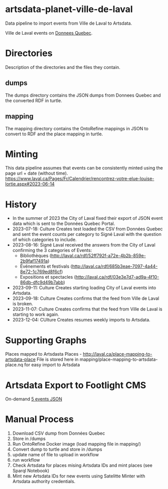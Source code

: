 # artsdata-planet-ville-de-laval
Data pipeline to import events from Ville de Laval to Artsdata.

Ville de Laval events on [Donnees Quebec](https://www.donneesquebec.ca/recherche/dataset/calendrier-des-activites/resource/b51a25de-bd06-4247-87ba-2b1ea8228005).

Directories
============

Description of the directories and the files they contain.

dumps
------

The dumps directory contains the JSON dumps from Donnees Quebec and the converted RDF in turtle.

mapping
-------

The mapping directory contains the OntoRefine mappings in JSON to convert to RDF and the place mapping in turtle.

Minting
========
This data pipeline assumes that events can be consistently minted using the page url + date (without time).
<https://www.laval.ca/Pages/Fr/Calendrier/rencontrez-votre-elue-louise-lortie.aspx#2023-06-14> 

History
==========
* In the summer of 2023 the City of Laval fixed their export of JSON event data which is sent to the Données Quebec Portal.
* 2023-07-18: Culture Creates test loaded the CSV from Données Quebec and sent the event counts per category to Signé Laval with the question of which categories to include.
* 2023-08-16: Signé Laval received the answers from the City of Laval confirming the 3 categories of Events:
  * Bibliothèques (http://laval.ca/rdf/52ff792f-a72e-4b2b-859e-2b9faf17491a)
  * Événements et festivals (http://laval.ca/rdf/685b3eae-7097-4a44-8e72-1c769ed8f6cf)
  * Expositions et spectacles (http://laval.ca/rdf/03e3e7d7-ad9a-4f10-86db-dfc9d49b7abb)
* 2023-09-11: Culture Creates starting loading City of Laval events into Artsdata.
* 2023-09-18: Culture Creates confirms that the feed from Ville de Laval is broken.
* 2023-11-07: Culture Creates confirms that the feed from Ville de Laval is starting to work again.
* 2023-12-04: CUlture Creates resumes weekly imports to  Artsdata.


Supporting Graphs
===============
Places mapped to Artsdasta Places - http://laval.ca/place-mapping-to-artsdata-place
File is stored here in mapping/place-mapping-to-artsdata-place.nq for easy import to Artsdata

Artsdata Export to Footlight CMS
===========

On-demand [5 events JSON](http://api.artsdata.ca/query.json?limit=5&frame=event_footlight&sparql=query_footlight_events&source=http://kg.artsdata.ca/culture-creates/artsdata-planet-ville-de-laval/calendrier-activites) 


Manual Process
============
1. Download CSV dump from Données Quebec
1. Store in /dumps
1. Run OntoRefine Docker image (load mapping file in mapping/)
1. Convert dump to turtle and store in /dumps
1. update name of file to upload in workflow
1. run workflow
1. Check Artsdata for places mising Artsdata IDs and mint places (see Sparql Notebook)
1. Mint new Artsdata IDs for new events using Satelitte Minter with Artsdata authority credentials.